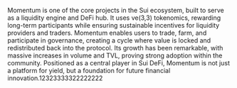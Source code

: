 Momentum is one of the core projects in the Sui ecosystem, built to serve as a liquidity engine and DeFi hub. It uses ve(3,3) tokenomics, rewarding long-term participants while ensuring sustainable incentives for liquidity providers and traders. Momentum enables users to trade, farm, and participate in governance, creating a cycle where value is locked and redistributed back into the protocol. Its growth has been remarkable, with massive increases in volume and TVL, proving strong adoption within the community. Positioned as a central player in Sui DeFi, Momentum is not just a platform for yield, but a foundation for future financial innovation.12323333322222222

